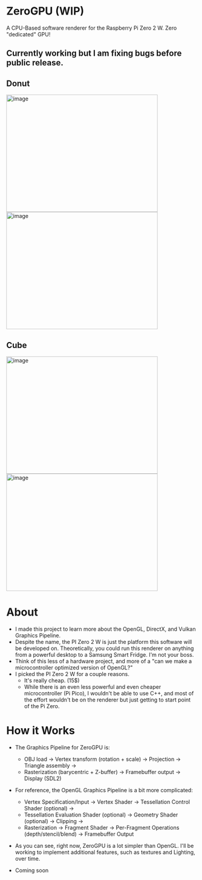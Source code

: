 # ZeroGPU (WIP)
A CPU-Based software renderer for the Raspberry Pi Zero 2 W. Zero "dedicated" GPU!

## Currently working but I am fixing bugs before public release.

## Donut
<img width="400" height="310" alt="image" src="https://github.com/user-attachments/assets/69408224-4923-4918-b445-685b3809bd62" />
<img width="400" height="310" alt="image" src="https://github.com/user-attachments/assets/8005a854-48f0-456e-81cc-1b002709c9cb" />

## Cube
<img width="400" height="310" alt="image" src="https://github.com/user-attachments/assets/73391a00-cc86-4cad-9fee-a983d867f797" />
<img width="400" height="310" alt="image" src="https://github.com/user-attachments/assets/c3a74053-f6b4-451b-9af1-923982dfd3ac" />



# About 
- I made this project to learn more about the OpenGL, DirectX, and Vulkan Graphics Pipeline. 
- Despite the name, the PI Zero 2 W is just the platform this software will be developed on. Theoretically, you could run this renderer on anything from a powerful desktop to a Samsung Smart Fridge. I'm not your boss.
- Think of this less of a hardware project, and more of a "can we make a microcontroller optimized version of OpenGL?"
- I picked the PI Zero 2 W for a couple reasons.
    - It's really cheap. (15$)
    - While there is an even less powerful and even cheaper microcontroller (Pi Pico), I wouldn't be able to use C++, and most of the effort wouldn't be on the renderer but just getting to start point of the Pi Zero.
  
# How it Works
- The Graphics Pipeline for ZeroGPU is:
    - OBJ load → Vertex transform (rotation + scale) → Projection → Triangle assembly →
    - Rasterization (barycentric + Z-buffer) → Framebuffer output → Display (SDL2)

- For reference, the OpenGL Graphics Pipeline is a bit more complicated:
    - Vertex Specification/Input → Vertex Shader → Tessellation Control Shader (optional) →
    - Tessellation Evaluation Shader (optional) → Geometry Shader (optional) → Clipping →
    - Rasterization → Fragment Shader → Per-Fragment Operations (depth/stencil/blend) → Framebuffer Output

- As you can see, right now, ZeroGPU is a lot simpler than OpenGL. I'll be working to implement additional features, such as textures and Lighting, over time.
      
- Coming soon
